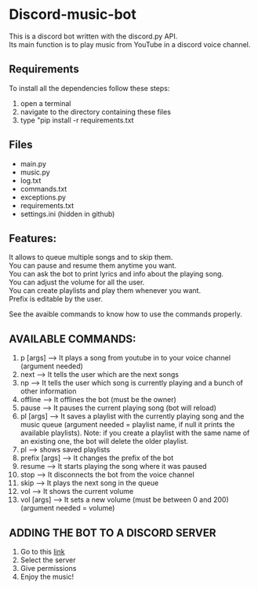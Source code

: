# Discord-music-bot
This is a discord bot written with the discord.py API.  
Its main function is to play music from YouTube in a discord voice channel.


## Requirements
To install all the dependencies follow these steps:
1. open a terminal
2. navigate to the directory containing these files
3. type "pip install -r requirements.txt


## Files
- main.py
- music.py
- log.txt
- commands.txt
- exceptions.py
- requirements.txt
- settings.ini (hidden in github)


## Features:
It allows to queue multiple songs and to skip them.  
You can pause and resume them anytime you want.  
You can ask the bot to print lyrics and info about the playing song.  
You can adjust the volume for all the user.  
You can create playlists and play them whenever you want.  
Prefix is editable by the user.  
  
See the avaible commands to know how to use the commands properly.


## AVAILABLE COMMANDS:
1. p [args] --> It plays a song from youtube in to your voice channel (argument needed)
2. next --> It tells the user which are the next songs
3. np --> It tells the user which song is currently playing and a bunch of other information
4. offline --> It offlines the bot (must be the owner)
5. pause --> It pauses the current playing song (bot will reload)
6. pl [args] --> It saves a playlist with the currently playing song and the music queue (argument needed = playlist name, if null it prints the available playlists). Note: if you create a playlist with the same name of an existing one, the bot will delete the older playlist.
7. pl --> shows saved playlists
8. prefix [args] --> It changes the prefix of the bot
9. resume --> It starts playing the song where it was paused
10. stop --> It disconnects the bot from the voice channel
11. skip --> It plays the next song in the queue
12. vol --> It shows the current volume
13. vol [args] --> It sets a new volume (must be between 0 and 200)(argument needed = volume)


## ADDING THE BOT TO A DISCORD SERVER
1. Go to this [link](https://discord.com/oauth2/authorize?client_id=890316639822835712&scope=bot&permissions=8)
2. Select the server
3. Give permissions
4. Enjoy the music!
